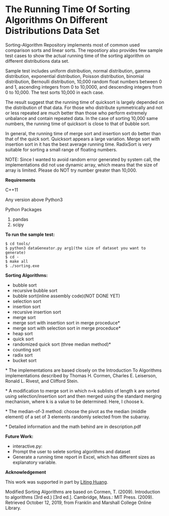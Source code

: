 # The Running Time Of Sorting Algorithms On Different Distributions Data Set

Sorting-Algorithm Repository implements most of common used comparison sorts and linear sorts. The repostiory also provides few sample test cases to show the actual running time of the sorting algorithm on different distributions data set.

Sample test includes uniform distribution, normal distribution, gamma distribution, exponential distribution, Poisson distribution, binomial distribution, Bernoulli distribution, 10,000 random float numbers between 0 and 1, ascending integers from 0 to 10,0000, and descending integers from 0 to 10,000. The test sorts 10,000 in each case.

The result suggest that the running time of quicksort is largely depended on the distribution of that data. For those who distribute symmetrically and not or less repeated are much better than those who perform extremely unbalance and contain repeated data. In the case of sorting 10,000 same numbers, the running time of quicksort is close to that of bubble sort. 

In general, the running time of merge sort and insertion sort do better than that of the quick sort. Quicksort appears a large variation. Merge sort with insertion sort in it has the best average running time. RadixSort is very suitable for sorting a small range of floating numbers. 

NOTE: Since I wanted to avoid random error generated by system call, the implementations did not use dynamic array, which means that the size of array is limited. Please do NOT try number greater than 10,000.

**Requirements**

C++11

Any version above Python3

Python Packages
1) pandas
2) scipy

**To run the sample test:**
```
$ cd tools/
$ python3 dataGeneator.py arg1(the size of dataset you want to generate)
$ cd -
$ make all
$ ./sorting.exe
```
**Sorting Algorithms:**
* bubble sort
* recursive bubble sort
* bubble sort(inline assembly code)(NOT DONE YET)
* selection sort
* insertion sort
* recursive insertion sort
* merge sort
* merge sort with insertion sort in merge proceduce*
* merge sort with selection sort in merge proceduce*
* heap sort
* quick sort
* randomized quick sort (three median method)*
* counting sort
* radix sort 
* bucket sort  

\* The implementations are based closely on the Introduction To Algorithms implementations described by Thomas H. Cormen, Charles E. Leiserson, Ronald L. Rivest, and Clifford Stein.

\* A modification to merge sort in which n=k sublists of length k are sorted using selection/insertion sort and then merged
using the standard merging mechanism, where k is a value to be determined. Here, I choose k.

\* The median-of-3 method: choose the pivot as the median (middle element) of a set of 3 elements randomly selected
from the subarray.

\* Detailed information and the math behind are in description.pdf

**Future Work:**
* interactive.py:
* Prompt the user to selete sorting algorithms and dataset
* Generate a running time report in Excel, which has different sizes as explanatory variable.

**Acknowledgement**

This work was supported in part by [Liting Huang](https://github.com/llliting).

Modified Sorting Algorithms are based on Cormen, T. (2009). Introduction to algorithms (3rd ed.) [3rd ed.]. Cambridge, Mass.: MIT Press. (2009). Retrieved October 12, 2019, from Franklin and Marshall College Online Library.
